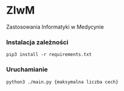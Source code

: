 # ZIwM
Zastosowania Informatyki w Medycynie

### Instalacja zależności
```
pip3 install -r requirements.txt 
```

### Uruchamianie
```
python3 ./main.py {maksymalna liczba cech}
```